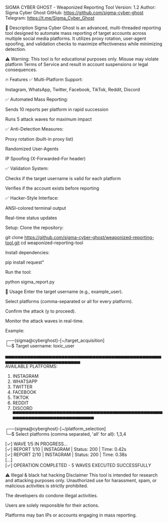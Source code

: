 SIGMA CYBER GHOST - Weaponized Reporting Tool
Version: 1.2
Author: Sigma Cyber Ghost
GitHub: https://github.com/sigma-cyber-ghost
Telegram: https://t.me/Sigma_Cyber_Ghost

📌 Description
Sigma Cyber Ghost is an advanced, multi-threaded reporting tool designed to automate mass reporting of target accounts across multiple social media platforms. It utilizes proxy rotation, user-agent spoofing, and validation checks to maximize effectiveness while minimizing detection.

⚠ Warning: This tool is for educational purposes only. Misuse may violate platform Terms of Service and result in account suspensions or legal consequences.

🔥 Features
✅ Multi-Platform Support:

Instagram, WhatsApp, Twitter, Facebook, TikTok, Reddit, Discord

✅ Automated Mass Reporting:

Sends 10 reports per platform in rapid succession

Runs 5 attack waves for maximum impact

✅ Anti-Detection Measures:

Proxy rotation (built-in proxy list)

Randomized User-Agents

IP Spoofing (X-Forwarded-For header)

✅ Validation System:

Checks if the target username is valid for each platform

Verifies if the account exists before reporting

✅ Hacker-Style Interface:

ANSI-colored terminal output

Real-time status updates

Setup:
Clone the repository:

git clone https://github.com/sigma-cyber-ghost/weaponized-reporting-tool.git
cd weaponized-reporting-tool

Install dependencies:

pip install request"

Run the tool:

python sigma_report.py

🚀 Usage
Enter the target username (e.g., example_user).

Select platforms (comma-separated or all for every platform).

Confirm the attack (y to proceed).

Monitor the attack waves in real-time.

Example: 

┌──(sigma@cyberghost)-[~/target_acquisition]  
└─$ Target username: toxic_user  

▄▄▄▄▄▄▄▄▄▄▄▄▄▄▄▄▄▄▄▄▄▄▄▄▄▄▄▄▄▄▄▄▄▄▄▄▄▄▄▄▄▄▄▄▄▄▄▄▄▄▄▄▄▄▄▄▄▄▄▄▄▄▄▄▄▄▄▄▄▄▄▄▄▄  
   AVAILABLE PLATFORMS:  
   1. INSTAGRAM  
   2. WHATSAPP  
   3. TWITTER  
   4. FACEBOOK  
   5. TIKTOK  
   6. REDDIT  
   7. DISCORD  
▀▀▀▀▀▀▀▀▀▀▀▀▀▀▀▀▀▀▀▀▀▀▀▀▀▀▀▀▀▀▀▀▀▀▀▀▀▀▀▀▀▀▀▀▀▀▀▀▀▀▀▀▀▀▀▀▀▀▀▀▀▀▀▀▀▀▀▀▀▀▀▀▀▀  

┌──(sigma@cyberghost)-[~/platform_selection]  
└─$ Select platforms (comma separated, 'all' for all): 1,3,4  

[✓] WAVE 1/5 IN PROGRESS...  
[✓] REPORT 1/10 | INSTAGRAM | Status: 200 | Time: 0.42s  
[✓] REPORT 2/10 | INSTAGRAM | Status: 200 | Time: 0.38s  
[...]  
[✓] OPERATION COMPLETED - 5 WAVES EXECUTED SUCCESSFULLY  

⚠ Illegal & black hat hacking Disclaimer
This tool is intended for research and attacking purposes only. Unauthorized use for harassment, spam, or malicious activities is strictly prohibited.

The developers do condone illegal activities.

Users are solely responsible for their actions.

Platforms may ban IPs or accounts engaging in mass reporting.
